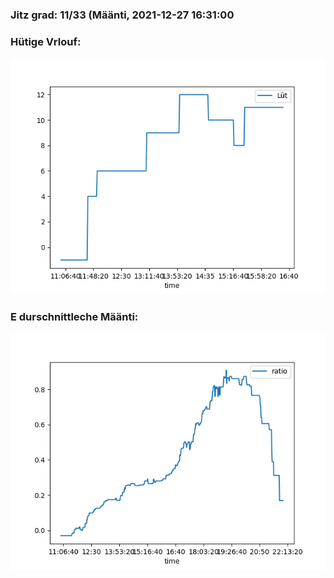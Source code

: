### Jitz grad: 11/33 (Määnti, 2021-12-27 16:31:00

### Hütige Vrlouf:
![Graph](Today.png)

### E durschnittleche Määnti:
![Graph](Määnti.png)